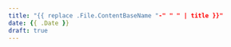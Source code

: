 ```yaml
---
title: "{{ replace .File.ContentBaseName "-" " " | title }}"
date: {{ .Date }}
draft: true
---
```



